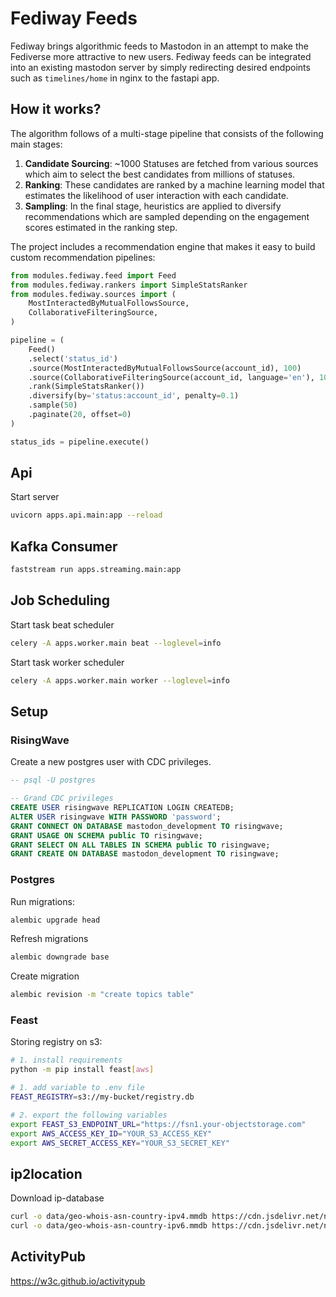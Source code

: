 # Fediway Feeds

Fediway brings algorithmic feeds to Mastodon in an attempt to make the Fediverse more attractive to new users. Fediway feeds can be integrated into an existing mastodon server by simply redirecting desired endpoints such as `timelines/home` in nginx to the fastapi app.

## How it works?

The algorithm follows of a multi-stage pipeline that consists of the following main stages:

1. **Candidate Sourcing**: ~1000 Statuses are fetched from various sources which aim to select the best candidates from millions of statuses.
2. **Ranking**: These candidates are ranked by a machine learning model that estimates the likelihood of user interaction with each candidate.
3. **Sampling**: In the final stage, heuristics are applied to diversify recommendations which are sampled depending on the engagement scores estimated in the ranking step.

The project includes a recommendation engine that makes it easy to build custom recommendation pipelines:

```py
from modules.fediway.feed import Feed
from modules.fediway.rankers import SimpleStatsRanker
from modules.fediway.sources import (
    MostInteractedByMutualFollowsSource,
    CollaborativeFilteringSource,
)

pipeline = (
    Feed()
    .select('status_id')
    .source(MostInteractedByMutualFollowsSource(account_id), 100)
    .source(CollaborativeFilteringSource(account_id, language='en'), 100)
    .rank(SimpleStatsRanker())
    .diversify(by='status:account_id', penalty=0.1)
    .sample(50)
    .paginate(20, offset=0)
)

status_ids = pipeline.execute()
```

## Api

Start server

```sh
uvicorn apps.api.main:app --reload
```

## Kafka Consumer

```sh
faststream run apps.streaming.main:app
```

## Job Scheduling

Start task beat scheduler

```sh
celery -A apps.worker.main beat --loglevel=info
```

Start task worker scheduler

```sh
celery -A apps.worker.main worker --loglevel=info
```

<!-- Start worker to process topics
```sh
celery -A jobs.main worker --queues=topics --loglevel=info
``` 
-->

## Setup

### RisingWave

Create a new postgres user with CDC privileges.

```sql
-- psql -U postgres

-- Grand CDC privileges
CREATE USER risingwave REPLICATION LOGIN CREATEDB;
ALTER USER risingwave WITH PASSWORD 'password';
GRANT CONNECT ON DATABASE mastodon_development TO risingwave;
GRANT USAGE ON SCHEMA public TO risingwave;
GRANT SELECT ON ALL TABLES IN SCHEMA public TO risingwave;
GRANT CREATE ON DATABASE mastodon_development TO risingwave;
```

### Postgres

Run migrations:

```sh
alembic upgrade head
```

Refresh migrations

```sh
alembic downgrade base
```

Create migration

```sh
alembic revision -m "create topics table"
```

### Feast

Storing registry on s3:

```sh
# 1. install requirements
python -m pip install feast[aws]

# 1. add variable to .env file
FEAST_REGISTRY=s3://my-bucket/registry.db

# 2. export the following variables
export FEAST_S3_ENDPOINT_URL="https://fsn1.your-objectstorage.com"
export AWS_ACCESS_KEY_ID="YOUR_S3_ACCESS_KEY"
export AWS_SECRET_ACCESS_KEY="YOUR_S3_SECRET_KEY"
```

## ip2location

Download ip-database

```sh
curl -o data/geo-whois-asn-country-ipv4.mmdb https://cdn.jsdelivr.net/npm/@ip-location-db/geo-whois-asn-country-mmdb/geo-whois-asn-country-ipv4.mmdb
curl -o data/geo-whois-asn-country-ipv6.mmdb https://cdn.jsdelivr.net/npm/@ip-location-db/geo-whois-asn-country-mmdb/geo-whois-asn-country-ipv6.mmdb
```

## ActivityPub

https://w3c.github.io/activitypub